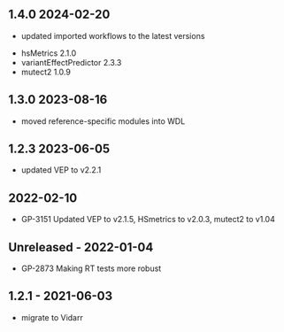 ## 1.4.0 2024-02-20
- updated imported workflows to the latest versions
* hsMetrics              2.1.0
* variantEffectPredictor 2.3.3
* mutect2                1.0.9

## 1.3.0 2023-08-16
- moved reference-specific modules into WDL

## 1.2.3 2023-06-05
- updated VEP to v2.2.1

## 2022-02-10
- GP-3151 Updated VEP to v2.1.5, HSmetrics to v2.0.3, mutect2 to v1.04  

## Unreleased - 2022-01-04
- GP-2873 Making RT tests more robust

## 1.2.1 - 2021-06-03
- migrate to Vidarr
